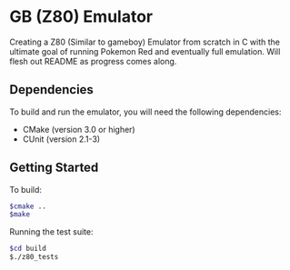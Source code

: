 # GB (Z80) Emulator
Creating a Z80 (Similar to gameboy) Emulator from scratch in C with the ultimate goal of running Pokemon Red and eventually full emulation. Will flesh out README as progress comes along.

## Dependencies

To build and run the emulator, you will need the following dependencies:

- CMake (version 3.0 or higher)
- CUnit (version 2.1-3)

## Getting Started

To build:

```bash
$cmake ..
$make
```
Running the test suite:
```bash
$cd build
$./z80_tests
```

